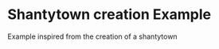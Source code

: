 # Shantytown creation Example

Example inspired from the creation of a shantytown

<FormDeclarationShantytown />
